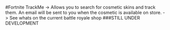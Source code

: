 #Fortnite TrackMe
-> Allows you to search for cosmetic skins and track them. An email will be sent to you when the cosmetic is available on store.
-> See whats on the current battle royale shop
###STILL UNDER DEVELOPMENT
